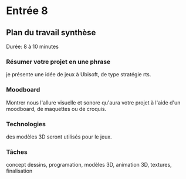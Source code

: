 # Entrée 8
## Plan du travail synthèse
Durée: 8 à 10 minutes

### Résumer votre projet en une phrase
je présente une idée de jeux à Ubisoft, de type stratégie rts.   

### Moodboard
Montrer nous l'allure visuelle et sonore qu'aura votre projet à l'aide d'un moodboard, de maquettes ou de croquis. 

### Technologies
des modèles 3D seront utilisés pour le jeux.

### Tâches
concept dessins, programation, modèles 3D, animation 3D, textures, finalisation

